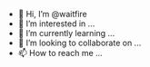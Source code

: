 - 👋 Hi, I’m @waitfire
- 👀 I’m interested in ...
- 🌱 I’m currently learning ...
- 💞️ I’m looking to collaborate on ...
- 📫 How to reach me ...

<!---
waitfire/waitfire is a ✨ special ✨ repository because its `README.md` (this file) appears on your GitHub profile.
You can click the Preview link to take a look at your changes.
--->

